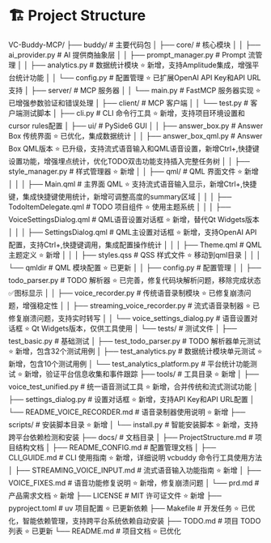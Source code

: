 # 🏗️ Project Structure

VC-Buddy-MCP/
├── buddy/                          # 主要代码包
│   ├── core/                       # 核心模块
│   │   ├── ai_provider.py         # AI 提供商抽象层
│   │   ├── prompt_manager.py      # Prompt 流管理
│   │   ├── analytics.py           # 数据统计模块 ⭐ 新增，支持Amplitude集成，增强平台统计功能
│   │   └── config.py              # 配置管理 ⭐ 已扩展OpenAI API Key和API URL支持
│   ├── server/                     # MCP 服务器
│   │   └── main.py                # FastMCP 服务器实现 ⭐ 已增强参数验证和错误处理
│   ├── client/                     # MCP 客户端
│   │   └── test.py                # 客户端测试脚本
│   ├── cli.py                      # CLI 命令行工具 ⭐ 新增，支持项目环境设置和cursor rules配置
│   ├── ui/                         # PySide6 GUI
│   │   ├── answer_box.py          # Answer Box 传统界面 ⭐ 已优化，集成数据统计
│   │   ├── answer_box_qml.py      # Answer Box QML版本 ⭐ 已升级，支持流式语音输入和QML语音设置，新增Ctrl+,快捷键设置功能，增强埋点统计，优化TODO双击功能支持插入完整任务树
│   │   ├── style_manager.py       # 样式管理器 ⭐ 新增
│   │   ├── qml/                   # QML 界面文件 ⭐ 新增
│   │   │   ├── Main.qml           # 主界面 QML ⭐ 支持流式语音输入显示，新增Ctrl+,快捷键，集成快捷键使用统计，新增可调整高度的summary区域
│   │   │   ├── TodoItemDelegate.qml # TODO 项目组件 ⭐ 使用主题系统
│   │   │   ├── VoiceSettingsDialog.qml # QML语音设置对话框 ⭐ 新增，替代Qt Widgets版本
│   │   │   ├── SettingsDialog.qml # QML主设置对话框 ⭐ 新增，支持OpenAI API配置，支持Ctrl+,快捷键调用，集成配置操作统计
│   │   │   ├── Theme.qml          # QML 主题定义 ⭐ 新增
│   │   │   ├── styles.qss         # QSS 样式文件 ⭐ 移动到qml目录
│   │   │   └── qmldir             # QML 模块配置 ⭐ 已更新
│   │   ├── config.py              # 配置管理
│   │   ├── todo_parser.py         # TODO 解析器 ⭐ 已完善，修复代码块解析问题，移除完成状态✅图标显示
│   │   ├── voice_recorder.py      # 传统语音录制模块 ⭐ 已修复崩溃问题，增强稳定性
│   │   ├── streaming_voice_recorder.py # 流式语音录制器 ⭐ 已修复崩溃问题，支持实时转写
│   │   └── voice_settings_dialog.py # 语音设置对话框 ⭐ Qt Widgets版本，仅供工具使用
│   └── tests/                      # 测试文件
│       ├── test_basic.py          # 基础测试
│       ├── test_todo_parser.py    # TODO 解析器单元测试 ⭐ 新增，包含32个测试用例
│       ├── test_analytics.py      # 数据统计模块单元测试 ⭐ 新增，包含10个测试用例
│       └── test_analytics_platform.py # 平台统计功能测试 ⭐ 新增，验证平台信息收集和事件跟踪
├── tools/                          # 工具目录 ⭐ 新增
│   ├── voice_test_unified.py      # 统一语音测试工具 ⭐ 新增，合并传统和流式测试功能
│   ├── settings_dialog.py         # 设置对话框 ⭐ 新增，支持API Key和API URL配置
│   └── README_VOICE_RECORDER.md   # 语音录制器使用说明 ⭐ 新增
├── scripts/                        # 安装脚本目录 ⭐ 新增
│   └── install.py                 # 智能安装脚本 ⭐ 新增，支持跨平台依赖检测和安装
├── docs/                           # 文档目录
│   ├── ProjectStructure.md        # 项目结构文档
│   ├── README_CONFIG.md           # 配置管理文档
│   ├── CLI_GUIDE.md               # CLI 使用指南 ⭐ 新增，详细说明 vcbuddy 命令行工具使用方法
│   ├── STREAMING_VOICE_INPUT.md   # 流式语音输入功能指南 ⭐ 新增
│   ├── VOICE_FIXES.md             # 语音功能修复说明 ⭐ 新增，修复崩溃问题
│   └── prd.md                     # 产品需求文档 ⭐ 新增
├── LICENSE                         # MIT 许可证文件 ⭐ 新增
├── pyproject.toml                  # uv 项目配置 ⭐ 已更新依赖
├── Makefile                        # 开发任务 ⭐ 已优化，智能依赖管理，支持跨平台系统依赖自动安装
├── TODO.md                         # 项目 TODO 列表 ⭐ 已更新
└── README.md                       # 项目文档 ⭐ 已优化